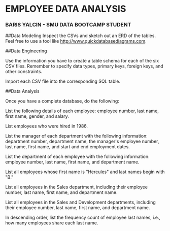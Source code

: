 # EMPLOYEE DATA ANALYSIS
### BARIS YALCIN - SMU DATA BOOTCAMP STUDENT

##Data Modeling
Inspect the CSVs and sketch out an ERD of the tables. Feel free to use a tool like http://www.quickdatabasediagrams.com.

##Data Engineering

Use the information you have to create a table schema for each of the six CSV files. Remember to specify data types, primary keys, foreign keys, and other constraints.

Import each CSV file into the corresponding SQL table.


##Data Analysis

Once you have a complete database, do the following:

List the following details of each employee: employee number, last name, first name, gender, and salary.

List employees who were hired in 1986.

List the manager of each department with the following information: department number, department name, the manager's employee number, last name, first name, and start and end employment dates.

List the department of each employee with the following information: employee number, last name, first name, and department name.

List all employees whose first name is "Hercules" and last names begin with "B."

List all employees in the Sales department, including their employee number, last name, first name, and department name.

List all employees in the Sales and Development departments, including their employee number, last name, first name, and department name.

In descending order, list the frequency count of employee last names, i.e., how many employees share each last name.
